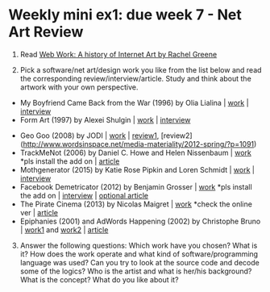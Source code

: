 # Weekly mini ex1: due week 7 - Net Art Review
	
1. Read [Web Work: A history of Internet Art by Rachel Greene](http://cyberhouse.arted.psu.edu/visualculture/history_net_art.pdf)  
	
2. Pick a software/net art/design work you like from the list below and read the corresponding review/interview/article. Study and think about the artwork with your own perspective.
  * My Boyfriend Came Back from the War (1996) by Olia Lialina | [work](http://www.teleportacia.org/war/war2.htm) | [interview](http://thecreatorsproject.vice.com/blog/olia-lialinas-most-famous-net-art-piece-turns-15)  
  * Form Art (1997) by Alexei Shulgin | [work](http://archive.rhizome.org/anthology/form-art.html) | [interview](http://rhizome.org/editorial/2017/jan/12/a-net-artist-named-google-1/)   
  + Geo Goo (2008) by JODI | [work](http://www.geogoo.net/) | [review1](http://artonetwentynine.blogspot.dk/2011/04/jodi-geo-goo-2008.html), [review2] (http://www.wordsinspace.net/media-materiality/2012-spring/?p=1091)
  + TrackMeNot (2006) by Daniel C. Howe and Helen Nissenbaum | [work](https://cs.nyu.edu/trackmenot/) *pls install the add on | [article](https://cs.nyu.edu/trackmenot/TMN-Howe-Niss08-ch23.pdf)
  + Mothgenerator (2015) by Katie Rose Pipkin and Loren Schmidt | [work](https://twitter.com/mothgenerator) | [interview](http://furtherfield.org/features/interviews/about-bot-interview-katie-rose-pipkin) 
  + Facebook Demetricator (2012) by Benjamin Grosser | [work](http://bengrosser.com/projects/facebook-demetricator/)  *pls install the add on | [interview](http://rhizome.org/editorial/2012/nov/15/dont-give-me-numbers-interview-ben-grosser-about-f/) | [optional article](http://computationalculture.net/article/what-do-metrics-want) 
  + The Pirate Cinema (2013) by Nicolas Maigret | [work](http://thepiratecinema.com/) *check the online ver | [article](http://aksioma.org/pdf/aksioma_PostScriptUM_20_ENG_Maigret.pdf) 
  + Epiphanies (2001) and AdWords Happening (2002) by Christophe Bruno | [work1](http://www.iterature.com/epiphanies/) and [work2](http://www.iterature.com/adwords/) |  [article](http://www.electronicbookreview.com/thread/electropoetics/textualized)

3. Answer the following questions: Which work have you chosen? What is it? How does the work operate and what kind of software/programming language was used? Can you try to look at the source code and decode some of the logics? Who is the artist and what is her/his background? What is the concept? What do you like about it? 

